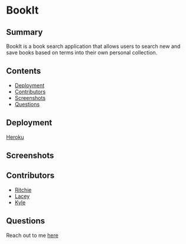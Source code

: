 # BookIt
## Summary
BookIt is a book search application that allows users to search new and save books based on terms into their own personal collection.

## Contents
- [Deployment](#Deployment)
- [Contributors](#Contributors)
- [Screenshots](#Screenshots)
- [Questions](#Questions)

## Deployment
[Heroku](https://book-it-rpo.herokuapp.com/)

## Screenshots

## Contributors
- [Ritchie](https://www.github.com/xRitchie91)
- [Lacey](https://www.githubs.com/lacey-griffith)
- [Kyle](https://www.githubs.com/kjmckinley)

## Questions
Reach out to me [here](https://www.github.com/xRitchie91)
